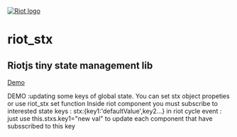 [![Riot logo](https://riot.js.org/img/logo/riot-logo.svg)](https://riot.js.org)
# riot_stx
## Riotjs tiny state management lib

[Demo](https://plnkr.co/edit/nrU5XDKApGZZd7fb)


DEMO :updating some keys of global state.
You can set stx object propeties
or use riot_stx set function
Inside riot component you must subscribe to
interested state keys :
stx:{key1:'defaultValue',key2...}
in riot cycle event : just use
this.stxs.key1="new val" to update each
component that have subsscribed to this key
